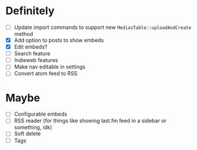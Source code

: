 # Definitely

- [ ] Update import commands to support new `MediasTable::uploadAndCreate` method
- [x] Add option to posts to show embeds
- [x] Edit embeds?
- [ ] Search feature
- [ ] Indieweb features
- [ ] Make nav editable in settings
- [ ] Convert atom feed to RSS
# Maybe

- [ ] Configurable embeds
- [ ] RSS reader (for things like showing last.fm feed in a sidebar or something, idk)
- [ ] Soft delete
- [ ] Tags
